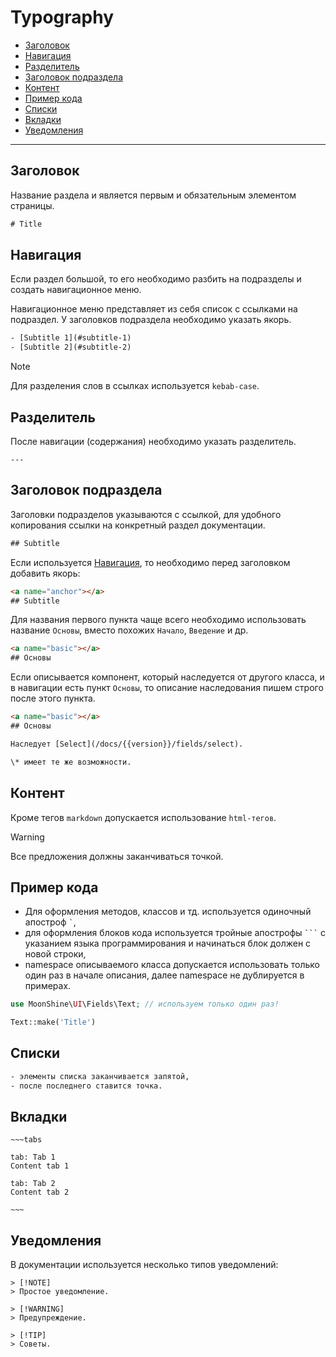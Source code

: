 # Typography

- [Заголовок](#title)
- [Навигация](#navigations)
- [Разделитель](#divider)
- [Заголовок подраздела](#subtitle)
- [Контент](#content)
- [Пример кода](#code)
- [Списки](#list)
- [Вкладки](#tabs)
- [Уведомления](#alert)

___

<a name="title"></a>
## Заголовок

Название раздела и является первым и обязательным элементом страницы.

```html
# Title
```

<a name="navigations"></a>
## Навигация

Если раздел большой, то его необходимо разбить на подразделы и создать навигационное меню.

Навигационное меню представляет из себя список с ссылками на подраздел. У заголовков подраздела необходимо указать якорь.

```html
- [Subtitle 1](#subtitle-1)
- [Subtitle 2](#subtitle-2)
```

> [!NOTE]
> Для разделения слов в ссылках используется `kebab-case`.

<a name="divider"></a>
## Разделитель

После навигации (содержания) необходимо указать разделитель.

```
---
```

<a name="subtitle"></a>
## Заголовок подраздела

Заголовки подразделов указываются с ссылкой, для удобного копирования ссылки на конкретный раздел документации.

```html
## Subtitle
```

Если используется [Навигация](#navigations), то необходимо перед заголовком добавить якорь:

```html
<a name="anchor"></a>
## Subtitle
```

Для названия первого пункта чаще всего необходимо использовать название `Основы`, вместо похожих `Начало`, `Введение` и др.
```html
<a name="basic"></a>
## Основы
```

Если описывается компонент, который наследуется от другого класса, и в навигации есть пункт `Основы`, то описание наследования пишем строго после этого пункта.
```html
<a name="basic"></a>
## Основы

Наследует [Select](/docs/{{version}}/fields/select).

\* имеет те же возможности.

```

<a name="content"></a>
## Контент

Кроме тегов `markdown` допускается использование `html-тегов`.

> [!WARNING]
> Все предложения должны заканчиваться точкой.

<a name="code"></a>
## Пример кода

- Для оформления методов, классов и тд. используется одиночный апостроф ``` ` ```,
- для оформления блоков кода используется тройные апострофы ` ``` ` с указанием языка программирования и начинаться блок должен с новой строки,
- namespace описываемого класса допускается использовать только один раз в начале описания, далее namespace не дублируется в примерах.
```php
use MoonShine\UI\Fields\Text; // используем только один раз!

Text::make('Title')
```

<a name="list"></a>
## Списки

```html
- элементы списка заканчивается запятой,
- после последнего ставится точка.
```

<a name="tabs"></a>
## Вкладки

```
~~~tabs

tab: Tab 1
Content tab 1

tab: Tab 2
Content tab 2

~~~
```

<a name="alert"></a>
## Уведомления

В документации используется несколько типов уведомлений:

```
> [!NOTE]
> Простое уведомление.
```

```
> [!WARNING]
> Предупреждение.
```

```
> [!TIP]
> Советы.
```
